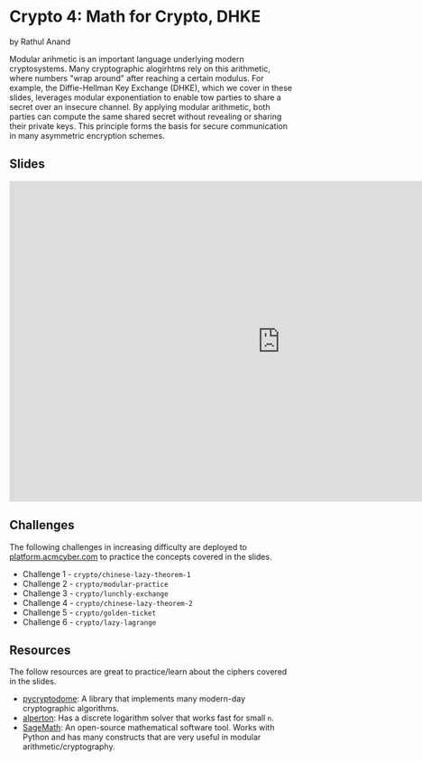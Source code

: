 # Crypto 4: Math for Crypto, DHKE
by Rathul Anand

Modular arihmetic is an important language underlying modern cryptosystems. Many cryptographic alogirhtms rely on this arithmetic, where numbers "wrap around" after reaching a certain modulus. For example, the Diffie-Hellman Key Exchange (DHKE), which we cover in these slides, leverages modular exponentiation to enable tow parties to share a secret over an insecure channel. By applying modular arithmetic, both parties can compute the same shared secret without revealing or sharing their private keys. This principle forms the basis for secure communication in many asymmetric encryption schemes.

## Slides
<iframe src="https://docs.google.com/presentation/d/e/2PACX-1vRnxf9JzdfPeg2SLs_UWlM_Xyhn2yMN-8iciuRShvggYsWa1eQlR0YiLcGCmyJLaP4PYT6YsE40tsb6/embed?start=false&loop=false&delayms=60000" frameborder="0" width="960" height="569" allowfullscreen="true" mozallowfullscreen="true" webkitallowfullscreen="true"></iframe>

## Challenges
The following challenges in increasing difficulty are deployed to [platform.acmcyber.com](https://platform.acmcyber.com) to practice the concepts covered in the slides.
- Challenge 1 - `crypto/chinese-lazy-theorem-1`
- Challenge 2 - `crypto/modular-practice`
- Challenge 3 - `crypto/lunchly-exchange`
- Challenge 4 - `crypto/chinese-lazy-theorem-2`
- Challenge 5 - `crypto/golden-ticket`
- Challenge 6 - `crypto/lazy-lagrange`

## Resources
The follow resources are great to practice/learn about the ciphers covered in the slides.
- [pycryptodome](https://pypi.org/project/pycryptodome/): A library that implements many modern-day cryptographic algorithms.
- [alperton](https://www.alpertron.com.ar/DILOG.HTM): Has a discrete logarithm solver that works fast for small `n`.
- [SageMath](https://www.sagemath.org/): An open-source mathematical software tool. Works with Python and has many constructs that are very useful in modular arithmetic/cryptography.